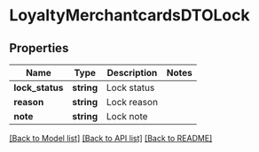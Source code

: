 # LoyaltyMerchantcardsDTOLock

## Properties
Name | Type | Description | Notes
------------ | ------------- | ------------- | -------------
**lock_status** | **string** | Lock status | 
**reason** | **string** | Lock reason | 
**note** | **string** | Lock note | 

[[Back to Model list]](../README.md#documentation-for-models) [[Back to API list]](../README.md#documentation-for-api-endpoints) [[Back to README]](../../README.md)


